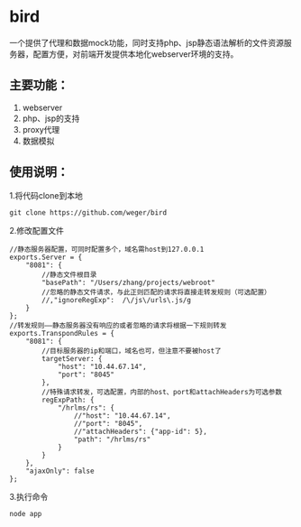 bird
====

一个提供了代理和数据mock功能，同时支持php、jsp静态语法解析的文件资源服务器，配置方便，对前端开发提供本地化webserver环境的支持。


主要功能：
-------------
1.  webserver
2.  php、jsp的支持
3.  proxy代理
4.  数据模拟


使用说明：
-------------
1.将代码clone到本地
````
git clone https://github.com/weger/bird
````
2.修改配置文件
````
//静态服务器配置，可同时配置多个，域名需host到127.0.0.1
exports.Server = {
    "8081": {
        //静态文件根目录
        "basePath": "/Users/zhang/projects/webroot"
        //忽略的静态文件请求，与此正则匹配的请求将直接走转发规则（可选配置）
        //,"ignoreRegExp":  /\/js\/urls\.js/g
    }
};
//转发规则——静态服务器没有响应的或者忽略的请求将根据一下规则转发
exports.TranspondRules = {
    "8081": {
        //目标服务器的ip和端口，域名也可，但注意不要被host了
        targetServer: {
            "host": "10.44.67.14",
            "port": "8045"
        },
        //特殊请求转发，可选配置，内部的host、port和attachHeaders为可选参数
        regExpPath: {
            "/hrlms/rs": {
                //"host": "10.44.67.14",
                //"port": "8045",
                //"attachHeaders": {"app-id": 5},
                "path": "/hrlms/rs"
            }
        }
    },
    "ajaxOnly": false
};
````
3.执行命令
````
node app
````
